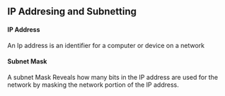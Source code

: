 ## IP Addresing and Subnetting 

#### IP Address 
An Ip address is an identifier for a computer or device on a network 

#### Subnet Mask 
A subnet Mask Reveals how many bits in the IP address are used for the network by masking the network portion of the IP address. 
